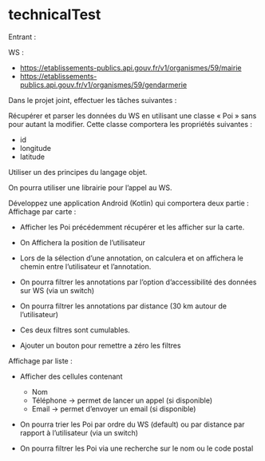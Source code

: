 # technicalTest

Entrant :

WS :
- https://etablissements-publics.api.gouv.fr/v1/organismes/59/mairie
- https://etablissements-publics.api.gouv.fr/v1/organismes/59/gendarmerie


Dans le projet joint, effectuer les tâches suivantes :

Récupérer et parser les données du WS en utilisant une classe « Poi » sans pour autant la modifier. 
Cette classe comportera les propriétés suivantes : 
- id 
- longitude
- latitude

Utiliser un des principes du langage objet.

On pourra utiliser une librairie pour l’appel au WS.

Développez une application Android (Kotlin) qui comportera deux partie :
Affichage par carte :

- Afficher les Poi précédemment récupérer et les afficher sur la carte.

- On Affichera la position de l’utilisateur

- Lors de la sélection d’une annotation, on calculera et on affichera le chemin entre l’utilisateur et l’annotation.

- On pourra filtrer les annotations par l’option d’accessibilité des données sur WS (via un switch)

- On pourra filtrer les annotations par distance (30 km autour de l’utilisateur)

- Ces deux filtres sont cumulables.

- Ajouter un bouton pour remettre a zéro les filtres

Affichage par liste :

- Afficher des cellules contenant
  - Nom  
  - Téléphone -> permet de lancer un appel (si disponible)
  - Email -> permet d’envoyer un email (si disponible)

- On pourra trier les Poi par ordre du WS (default) ou par distance par rapport à l’utilisateur (via un switch)

- On pourra filtrer les Poi via une recherche sur le nom ou le code postal
